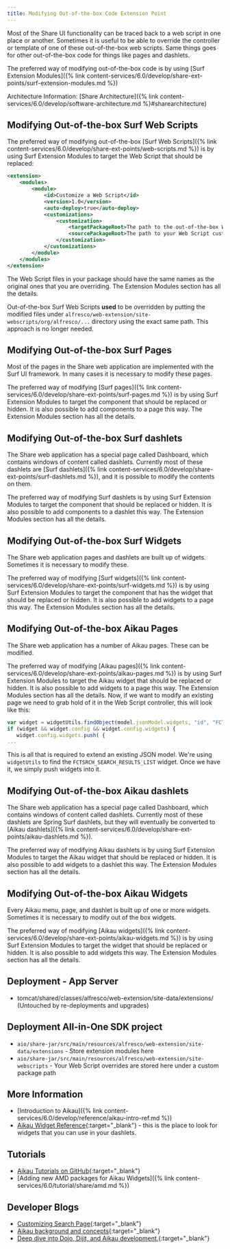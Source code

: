 ```yaml
---
title: Modifying Out-of-the-box Code Extension Point
---
```


Most of the Share UI functionality can be traced back to a web script in one place or another. Sometimes it is useful to 
be able to override the controller or template of one of these out-of-the-box web scripts. Same things goes for 
other out-of-the-box code for things like pages and dashlets.

The preferred way of modifying out-of-the-box code is by using [Surf Extension Modules]({% link content-services/6.0/develop/share-ext-points/surf-extension-modules.md %}) 

Architecture Information: [Share Architecture]({% link content-services/6.0/develop/software-architecture.md %}#sharearchitecture)

## Modifying Out-of-the-box Surf Web Scripts

The preferred way of modifying out-of-the-box [Surf Web Scripts]({% link content-services/6.0/develop/share-ext-points/web-scripts.md %}) 
is by using Surf Extension Modules to target the Web Script that should be replaced:

```xml
<extension>
    <modules>
        <module>
            <id>Customize a Web Script</id>
            <version>1.0</version>
            <auto-deploy>true</auto-deploy>
            <customizations>
                <customization>
                    <targetPackageRoot>The path to the out-of-the-box Web Script you are overriding, such as org.alfresco.components.dashlets</targetPackageRoot>
                    <sourcePackageRoot>The path to your Web Script customizations, such as org.alfresco.tutorials.customization.webscript.controller</sourcePackageRoot>
                </customization>
            </customizations>
        </module>
    </modules>
</extension>
```

The Web Script files in your package should have the same names as the original ones that you are overriding. The 
Extension Modules section has all the details.

Out-of-the-box Surf Web Scripts **used** to be overridden by putting the modified files under 
`alfresco/web-extension/site-webscripts/org/alfresco/...` directory using the exact same path. 
This approach is no longer needed.

## Modifying Out-of-the-box Surf Pages

Most of the pages in the Share web application are implemented with the Surf UI framework. In many cases it is necessary 
to modify these pages.

The preferred way of modifying [Surf pages]({% link content-services/6.0/develop/share-ext-points/surf-pages.md %}) 
is by using Surf Extension Modules to target the component that should be replaced or hidden. It is also possible to 
add components to a page this way. The Extension Modules section has all the details.

## Modifying Out-of-the-box Surf dashlets

The Share web application has a special page called Dashboard, which contains windows of content called dashlets. 
Currently most of these dashlets are [Surf dashlets]({% link content-services/6.0/develop/share-ext-points/surf-dashlets.md %}), 
and it is possible to modify the contents on them.

The preferred way of modifying Surf dashlets is by using Surf Extension Modules to target the component that should be 
replaced or hidden. It is also possible to add components to a dashlet this way. The Extension Modules section has all the details.

## Modifying Out-of-the-box Surf Widgets

The Share web application pages and dashlets are built up of widgets. Sometimes it is necessary to modify these.

The preferred way of modifying [Surf widgets]({% link content-services/6.0/develop/share-ext-points/surf-widgets.md %}) 
is by using Surf Extension Modules to target the component that has the widget that should be replaced or hidden. 
It is also possible to add widgets to a page this way. The Extension Modules section has all the details.

## Modifying Out-of-the-box Aikau Pages

The Share web application has a number of Aikau pages. These can be modified.

The preferred way of modifying [Aikau pages]({% link content-services/6.0/develop/share-ext-points/aikau-pages.md %}) 
is by using Surf Extension Modules to target the Aikau widget that should be replaced or hidden. It is also possible to 
add widgets to a page this way. The Extension Modules section has all the details. Now, if we want to modify an existing 
page we need to grab hold of it in the Web Script controller, this will look like this:

```javascript
var widget = widgetUtils.findObject(model.jsonModel.widgets, "id", "FCTSRCH_SEARCH_RESULTS_LIST");
if (widget && widget.config && widget.config.widgets) {
   widget.config.widgets.push( {
...   
```

This is all that is required to extend an existing JSON model. We're using `widgetUtils` to find the 
`FCTSRCH_SEARCH_RESULTS_LIST` widget. Once we have it, we simply push widgets into it.

## Modifying Out-of-the-box Aikau dashlets

The Share web application has a special page called Dashboard, which contains windows of content called dashlets. 
Currently most of these dashlets are Spring Surf dashlets, but they will eventually be converted to 
[Aikau dashlets]({% link content-services/6.0/develop/share-ext-points/aikau-dashlets.md %}).

The preferred way of modifying Aikau dashlets is by using Surf Extension Modules to target the Aikau widget that should 
be replaced or hidden. It is also possible to add widgets to a dashlet this way. The Extension Modules section has all the details.

## Modifying Out-of-the-box Aikau Widgets

Every Aikau menu, page, and dashlet is built up of one or more widgets. Sometimes it is necessary to modify out of the 
box widgets.

The preferred way of modifying [Aikau widgets]({% link content-services/6.0/develop/share-ext-points/aikau-widgets.md %}) 
is by using Surf Extension Modules to target the widget that should be replaced or hidden. It is also possible to add 
widgets this way. The Extension Modules section has all the details.

## Deployment - App Server

* tomcat/shared/classes/alfresco/web-extension/site-data/extensions/ (Untouched by re-deployments and upgrades)

## Deployment All-in-One SDK project

* `aio/share-jar/src/main/resources/alfresco/web-extension/site-data/extensions` - Store extension modules here
* `aio/share-jar/src/main/resources/alfresco/web-extension/site-webscripts` - Your Web Script overrides are stored here under a custom package path

## More Information

* [Introduction to Aikau]({% link content-services/6.0/develop/reference/aikau-intro-ref.md %})
* [Aikau Widget Reference](https://dev.alfresco.com/resource/docs/aikau-jsdoc/){:target="_blank"} - this is the place to look for widgets that you can use in your dashlets.

## Tutorials
* [Aikau Tutorials on GitHub](https://github.com/Alfresco/Aikau/blob/master/tutorial/chapters){:target="_blank"}
* [Adding new AMD packages for Aikau Widgets]({% link content-services/6.0/tutorial/share/amd.md %})

## Developer Blogs

* [Customizing Search Page](https://hub.alfresco.com/t5/alfresco-content-services-blog/adding-views-to-filtered-search/ba-p/292844){:target="_blank"}
* [Aikau background and concepts](https://hub.alfresco.com/t5/alfresco-content-services-blog/latest-updates-to-share-and-surf/ba-p/289014){:target="_blank"}
* [Deep dive into Dojo, Dijit, and Aikau development.](https://docs.google.com/document/d/1q25jA5EQ5PRYekr8tpM3ELlwOQ8Ht3Ng6D4VWsKoZtY/pub){:target="_blank"}

